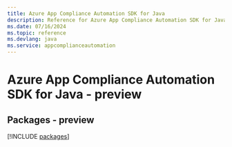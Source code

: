 ```yaml
---
title: Azure App Compliance Automation SDK for Java
description: Reference for Azure App Compliance Automation SDK for Java
ms.date: 07/16/2024
ms.topic: reference
ms.devlang: java
ms.service: appcomplianceautomation
---
```

# Azure App Compliance Automation SDK for Java - preview
## Packages - preview
[!INCLUDE [packages](app-compliance-automation-index.md)]